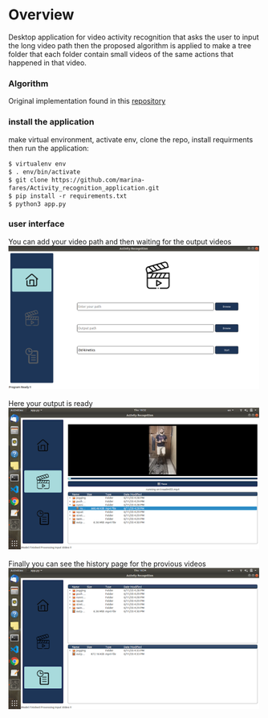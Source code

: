 # Overview

Desktop application for video activity recognition that asks the user to input the long video path then the proposed algorithm is applied to make a tree folder that each folder contain small videos of the same actions that happened in that video.

### Algorithm

Original implementation found in this <a href='https://github.com/Nadern96/kinetics-i3d'> repository</a>

### install the application

make virtual environment, activate env, clone the repo, install requirments then run the application:
```
$ virtualenv env  
$ . env/bin/activate
$ git clone https://github.com/marina-fares/Activity_recognition_application.git
$ pip install -r requirements.txt
$ python3 app.py
```
### user interface

You can add your video path and then waiting for the output videos<br/>
<img src='img1.png' width='500px'><br/><br/>
Here your output is ready<br/>
<img src='img3.png' width='500px'><br/><br/>
Finally you can see the history page for the provious videos<br/>
<img src='img5.png' width='500px'><br/>

